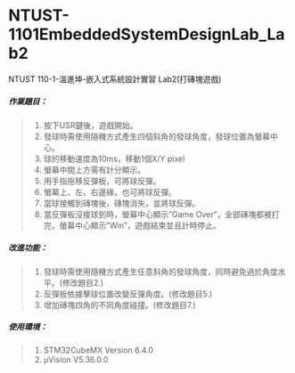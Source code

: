 # NTUST-1101EmbeddedSystemDesignLab_Lab2
NTUST 110-1-溫進坤-嵌入式系統設計實習 Lab2(打磚塊遊戲)

##### 作業題目：
>  1. 按下USR鍵後，遊戲開始。
>  2. 發球時需使用隨機方式產生四個斜角的發球角度，發球位置為螢幕中心。
>  3. 球的移動速度為10ms，移動1個X/Y pixel
>  4. 螢幕中間上方需有計分顯示。
>  5. 用手指拖移反彈板，可將球反彈。
>  6. 螢幕上、左、右邊緣，也可將球反彈。
>  7. 當球接觸到磚塊後，磚塊消失，並將球反彈。
>  8. 當反彈板沒接球到時，螢幕中心顯示”Game Over”，全部磚塊都被打完，螢幕中心顯示”Win”，遊戲結束並且計時停止。

##### 改進功能：
>  1. 發球時需使用隨機方式產生任意斜角的發球角度，同時避免過於角度水平。(修改題目2.)
>  2. 反彈板依據擊球位置改變反彈角度。(修改題目5.)
>  3. 增加磚塊四角的不同角度碰撞。(修改題目7.)

##### 使用環境：
>  1. STM32CubeMX Version 6.4.0
>  2. µVision V5.36.0.0
